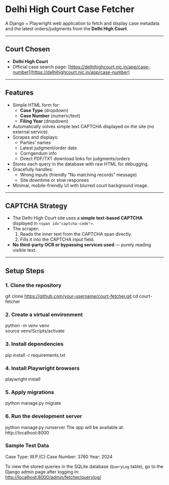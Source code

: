 # Delhi High Court Case Fetcher

A Django + Playwright web application to fetch and display case metadata and the latest orders/judgments from the **Delhi High Court**.

---

## Court Chosen
- **Delhi High Court**
- Official case search page: [https://delhihighcourt.nic.in/app/case-number](https://delhihighcourt.nic.in/app/case-number)

---

## Features
- Simple HTML form for:
  - **Case Type** (dropdown)
  - **Case Number** (numeric/text)
  - **Filing Year** (dropdown)
- Automatically solves simple text CAPTCHA displayed on the site (no external service).
- Scrapes and displays:
  - Parties’ names
  - Latest judgment/order date
  - Corrigendum info
  - Direct PDF/TXT download links for judgments/orders
- Stores each query in the database with raw HTML for debugging.
- Gracefully handles:
  - Wrong inputs (friendly “No matching records” message)
  - Site downtime or slow responses
- Minimal, mobile-friendly UI with blurred court background image.

---

## CAPTCHA Strategy
- The Delhi High Court site uses a **simple text-based CAPTCHA** displayed in `<span id="captcha-code">`.
- The scraper:
  1. Reads the inner text from the CAPTCHA span directly.
  2. Fills it into the CAPTCHA input field.
- **No third-party OCR or bypassing services used** — purely reading visible text.

---

## Setup Steps

### 1. Clone the repository
git clone https://github.com/your-username/court-fetcher.git
cd court-fetcher

### 2. Create a virtual environment
python -m venv venv   
source venv/Scripts/activate       

### 3. Install dependencies
pip install -r requirements.txt
### 4. Install Playwright browsers

playwright install
### 5. Apply migrations
python manage.py migrate
### 6. Run the development server
python manage.py runserver
The app will be available at: http://localhost:8000

### Sample Test Data
Case Type: W.P.(C)
Case Number: 3760
Year: 2024

To view the stored queries in the SQLite database (`QueryLog` table), go to the Django admin page after logging in:  
[http://localhost:8000/admin/fetcher/querylog/](http://localhost:8000/admin/fetcher/querylog/)

